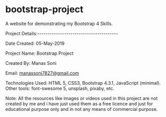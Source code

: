 # bootstrap-project
A website for demonstrating my Bootstrap 4 Skills.

Project Details:---------------------------------------

Date Created: 05-May-2019

Project Name: Bootstrap Project

Created By: Manas Soni

Email: manassoni7827@gmail.com


Technologies Used: HTML 5, CSS3, Bootstrap 4.3.1, JavaScript (minimal). 
Other tools: font-swesome 5, unsplash, pixaby, etc.

Note: All the resources like images or videos used in this project are not created by me and i have just used them as a free licence and just for educational purpose only and in not any means of commercial purpose.
